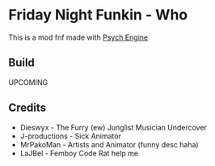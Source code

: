 # Friday Night Funkin - Who

This is a mod fnf made with [Psych Engine]() 

## Build

UPCOMING

## Credits

* Dieswyx - The Furry (ew) Junglist Musician Undercover 
* J-productions - Sick Animator
* MrPakoMan - Artists and Animator (funny desc haha)
* LaJBel - Femboy Code Rat help me 